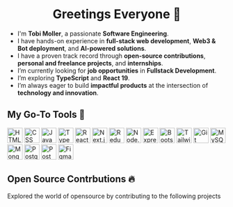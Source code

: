 <h1 align="center">
  Greetings Everyone 👋
</h1>

- I'm **Tobi Moller**, a passionate **Software Engineering**.
- I have hands-on experience in **full-stack web development**, **Web3 & Bot deployment**, and **AI-powered solutions**.
- I have a proven track record through **open-source contributions**, **personal and freelance projects**, and **internships**.
- I’m currently looking for **job opportunities** in **Fullstack Development**.
- I’m exploring **TypeScript** and **React 19**.
- I’m always eager to build **impactful products** at the intersection of **technology and innovation**.

## My Go-To Tools 🔧

<img
  width="35px"
  src="https://raw.githubusercontent.com/rahulbanerjee26/githubAboutMeGenerator/main/icons/html.svg"
  title="HTML"
/>
<img
  width="35px"
  src="https://raw.githubusercontent.com/rahulbanerjee26/githubAboutMeGenerator/main/icons/css.svg"
  title="CSS"
/>
<img
    width="35px"
    src="https://raw.githubusercontent.com/rahulbanerjee26/githubAboutMeGenerator/main/icons/javascript.svg"
    title="JavaScript"
  />
<img
    width="35px"
    src="https://raw.githubusercontent.com/rahulbanerjee26/githubAboutMeGenerator/main/icons/typescript.svg"
    title="TypeScript"
  />
<img
  width="35px"
  src="https://raw.githubusercontent.com/rahulbanerjee26/githubAboutMeGenerator/main/icons/reactjs.svg"
  title="React"
  />
<img
  width="35px"
  src="https://raw.githubusercontent.com/rahulbanerjee26/githubAboutMeGenerator/main/icons/nextjs.svg"
  style="background: white"
  title="Next.js"
/>
<img
  width="35px"
  src="https://raw.githubusercontent.com/rahulbanerjee26/githubAboutMeGenerator/main/icons/redux.svg"
  title="Redux"
/>
<img
  width="35px"
  src="https://raw.githubusercontent.com/rahulbanerjee26/githubAboutMeGenerator/main/icons/nodejs.svg"
  title="Node.js"
/>
<img
  width="35px"
  src="https://raw.githubusercontent.com/rahulbanerjee26/githubAboutMeGenerator/main/icons/express.svg"
  style="background: white"
  title="Express.js"
/>
<img
  width="35px"
  src="https://raw.githubusercontent.com/rahulbanerjee26/githubAboutMeGenerator/main/icons/bootstrap.svg"
  title="Bootstrap"
/>
<img
  width="35px"
  src="https://raw.githubusercontent.com/rahulbanerjee26/githubAboutMeGenerator/main/icons/tailwind.svg"
  title="Tailwind CSS"
/>
<img
  width="35px"
  src="https://raw.githubusercontent.com/rahulbanerjee26/githubAboutMeGenerator/main/icons/git.svg"
  title="Git"
/>
<img
  width="35px"
  src="https://raw.githubusercontent.com/rahulbanerjee26/githubAboutMeGenerator/main/icons/mysql.svg"
  title="MySQL"
/>
<img
  width="35px"
  src="https://raw.githubusercontent.com/rahulbanerjee26/githubAboutMeGenerator/main/icons/mongodb.svg"
  title="MongoDB"
/>
<img
  width="35px"
  src="https://raw.githubusercontent.com/rahulbanerjee26/githubAboutMeGenerator/main/icons/postgresql.svg"
  title="PostgreSQL"
/>
<img
  width="35px"
  src="https://raw.githubusercontent.com/rahulbanerjee26/githubAboutMeGenerator/main/icons/postman.svg"
  title="Postman"
/>
<img
  width="35px"
  src="https://raw.githubusercontent.com/rahulbanerjee26/githubAboutMeGenerator/main/icons/figma.svg"
  title="Figma"
/>

## Open Source Contrbutions 🔥

Explored the world of opensource by contributing to the following projects
